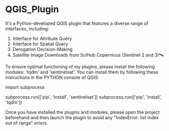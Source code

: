 # QGIS_Plugin
It's a Python-developed QGIS plugin that features a diverse range of interfaces, including: 
1) Interface for Attribute Query
2) Interface for Spatial Query
3) Derogation Decision-Making
4) Satellite Image Downloads from SciHub Copernicus (Sentinel 2 and 3)🛰️

To ensure optimal functioning of my plugins, please install the following modules: 'tqdm' and 'sentinelsat'. You can install them by following these instructions in the PYTHON console of QGIS:

import subprocess

subprocess.run(['pip', 'install', 'sentinelsat'])
subprocess.run(['pip', 'install', 'tqdm'])

Once you have installed the plugins and modules, please open the project beforehand and then launch the plugin to avoid any "IndexError: list index out of range" errors.

